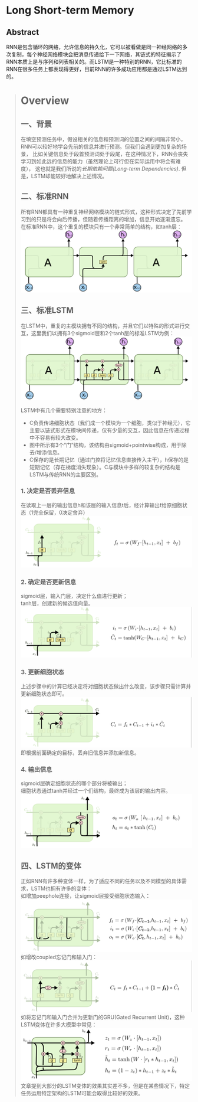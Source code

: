 # Long Short-term Memory  

## Abstract   
RNN是包含循环的网络，允许信息的持久化，它可以被看做是同一神经网络的多次复制，每个神经网络模块会把消息传递给下一下网络，其链式的特征揭示了
RNN本质上是与序列和列表相关的。而LSTM是一种特别的RNN，它比标准的RNN在很多任务上都表现得更好，目前RNN的许多成功应用都是通过LSTM达到的。  

> # Overview  
> 
> ## 一、背景
> 在填空预测任务中，假设相关的信息和预测词的位置之间的间隔非常小，RNN可以较好地学会先前的信息并进行预测。但我们会遇到更加复杂的场景，
> 比如关键信息处于段首预测词处于段尾，在这种情况下，RNN会丧失学习到如此远的信息的能力（虽然理论上可行但在实际运用中将会有难度），
> 这也就是我们所说的*长期依赖问题(Long-term Dependencies)*.  但是，LSTM却能较好地解决上述情况。  
> 
> ## 二、标准RNN  
> 所有RNN都具有一种重复神经网络模块的链式形式，这种形式决定了先前学习到的只是将会向后传播，但随着传播距离的增加，信息开始逐渐遗忘。  
> 在标准RNN中，这个重复的模块只有一个非常简单的结构，如tanh层：  
> ![Note04-2-1](/Img/Note04-2-1.bmp)  
> 
> ## 三、标准LSTM  
> 
> 在LSTM中，重复的主模块拥有不同的结构，并且它们以特殊的形式进行交互，这里我们以拥有3个sigmoid层和2个tanh层的标准LSTM为例：  
> ![Note04-2-2](/Img/Note04-2-2.bmp)   
> 
> LSTM中有几个需要特别注意的地方：  
> * C负责传递细胞状态（我们成一个模块为一个细胞，类似于神经元），它主要以链式形式在模块间传递，仅有少量的交互，因此信息在传递过程中不容易有较大改变。  
> * 图中所示有3个“门”结构，该结构由sigmoid+pointwise构成，用于除去/增添信息。  
> * C保存的是长期记忆（通过门控将记忆信息直接传入主干），h保存的是短期记忆（存在梯度消失现象）。C与模块中多样的较复杂的结构是LSTM与传统RNN的主要区别。  
> 
> ### 1. 决定是否丢弃信息  
>  在读取上一层的输出信息h和该层的输入信息t后，经计算输出f给原细胞状态（1完全保留，0决定舍弃）  
>  ![Note04-2-3](/Img/Note04-2-3.bmp)  
>  
> ### 2. 确定是否更新信息  
>  sigmoid层，输入门层，决定什么值进行更新；  
>  tanh层，创建新的候选值向量。  
>  ![Note04-2-4](/Img/Note04-2-4.bmp)  
>  
> ### 3. 更新细胞状态  
> 上述步骤中的计算已经决定将对细胞状态做出什么改变，该步骤只需计算并更新细胞状态即可。  
> ![Note04-2-5](/Img/Note04-2-5.bmp)  
> 即根据前面确定的目标，丢弃旧信息并添加新信息。  
> 
> ### 4. 输出信息  
> sigmoid层确定细胞状态的哪个部分将被输出；  
> 细胞状态通过tanh并经过一个们结构，最终成为该层的输出内容。  
> ![Note04-2-6](/Img/Note04-2-6.bmp)  
> 
> ## 四、LSTM的变体  
> 正如RNN有许多种变体一样，为了适应不同的任务以及不同模型的具体需求，LSTM也拥有许多的变体：  
> 如增加peephole连接，让sigmoid层接受细胞状态输入：  
> ![Note04-2-7](/Img/Note04-2-7.bmp)  
> 如增改coupled忘记门和输入门：  
> ![Note04-2-8](/Img/Note04-2-8.bmp)  
> 如将忘记门和输入门合并为更新门的GRU(Gated Recurrent Unit)，这种LSTM变体在许多大模型中常见：  
> ![Note04-2-9](/Img/Note04-2-9.bmp)   
> 文章提到大部分的LSTM变体的效果其实差不多，但是在某些情况下，特定任务运用特定架构的LSTM可能会取得比较好的效果。  
> 
> 
